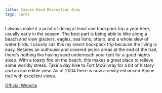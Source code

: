 ```yaml
---
title: Caines Head Recreation Area
tags: parks
---
```

I always make it a point of doing at least one backpack trip a year here, usually early in the season. The best part is being able to hike along a beach and view glaciers, eagles, sea lions, otters, and a whole slew of water birds. I usually call this my resort backpack trip because the living is easy. Besides an outhouse and covered picnic areas at the end of the trail, there's nothing like having sand underneath your tent for a good nights sleep. With a toasty fire on the beach, this makes a great place to relieve some worldly stress. Take a day hike to Fort McGilvray for a bit of history and an incredible view. As of 2004 there is now a newly enhanced Alpine trail with excellent views.  

[Official Website](http://www.dnr.state.ak.us/parks/units/caineshd.htm)